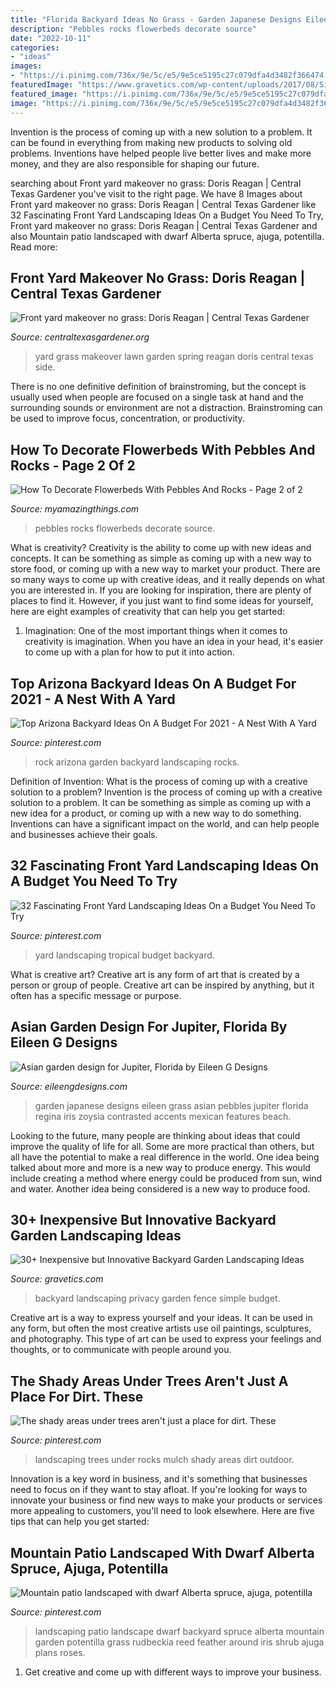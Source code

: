```yaml
---
title: "Florida Backyard Ideas No Grass - Garden Japanese Designs Eileen Grass Asian Pebbles Jupiter Florida Regina Iris Zoysia Contrasted Accents Mexican Features Beach"
description: "Pebbles rocks flowerbeds decorate source"
date: "2022-10-11"
categories:
- "ideas"
images:
- "https://i.pinimg.com/736x/9e/5c/e5/9e5ce5195c27c079dfa4d3482f366474.jpg"
featuredImage: "https://www.gravetics.com/wp-content/uploads/2017/08/Simple-backyard-privacy-fence-ideas-on-a-budget.jpg"
featured_image: "https://i.pinimg.com/736x/9e/5c/e5/9e5ce5195c27c079dfa4d3482f366474.jpg"
image: "https://i.pinimg.com/736x/9e/5c/e5/9e5ce5195c27c079dfa4d3482f366474.jpg"
---
```



Invention is the process of coming up with a new solution to a problem. It can be found in everything from making new products to solving old problems. Inventions have helped people live better lives and make more money, and they are also responsible for shaping our future.

	

		
searching about Front yard makeover no grass: Doris Reagan | Central Texas Gardener you've visit to the right page. We have 8 Images about Front yard makeover no grass: Doris Reagan | Central Texas Gardener like 32 Fascinating Front Yard Landscaping Ideas On a Budget You Need To Try, Front yard makeover no grass: Doris Reagan | Central Texas Gardener and also Mountain patio landscaped with dwarf Alberta spruce, ajuga, potentilla. Read more:
		
    
## Front Yard Makeover No Grass: Doris Reagan | Central Texas Gardener

<img loading=lazy src="https://www.centraltexasgardener.org/wp-content/uploads/2015/10/spring-side-wide.jpg" onerror="this.onerror=null;this.src='https://tse1.mm.bing.net/th?id=OIP.J-47CC6y15unq88FaetLQgHaE7&amp;pid=15.1';" alt="Front yard makeover no grass: Doris Reagan | Central Texas Gardener">

_Source: centraltexasgardener.org_

>yard grass makeover lawn garden spring reagan doris central texas side. 

	

There is no one definitive definition of brainstroming, but the concept is usually used when people are focused on a single task at hand and the surrounding sounds or environment are not a distraction. Brainstroming can be used to improve focus, concentration, or productivity.

    
## How To Decorate Flowerbeds With Pebbles And Rocks - Page 2 Of 2

<img loading=lazy src="http://myamazingthings.com/wp-content/uploads/2017/04/garden9-1.jpg" onerror="this.onerror=null;this.src='https://tse1.mm.bing.net/th?id=OIP.iRUYoOBCLCJVw7dTPSSmlAHaFj&amp;pid=15.1';" alt="How To Decorate Flowerbeds With Pebbles And Rocks - Page 2 of 2">

_Source: myamazingthings.com_

>pebbles rocks flowerbeds decorate source. 

	

What is creativity?
Creativity is the ability to come up with new ideas and concepts. It can be something as simple as coming up with a new way to store food, or coming up with a new way to market your product. There are so many ways to come up with creative ideas, and it really depends on what you are interested in. If you are looking for inspiration, there are plenty of places to find it. However, if you just want to find some ideas for yourself, here are eight examples of creativity that can help you get started: 
1) Imagination: One of the most important things when it comes to creativity is imagination. When you have an idea in your head, it's easier to come up with a plan for how to put it into action.

    
## Top Arizona Backyard Ideas On A Budget For 2021 - A Nest With A Yard

<img loading=lazy src="https://i.pinimg.com/736x/9e/5c/e5/9e5ce5195c27c079dfa4d3482f366474.jpg" onerror="this.onerror=null;this.src='https://tse2.mm.bing.net/th?id=OIP.1x4Y7zgkUKOTTn9t1RDh6QHaJ5&amp;pid=15.1';" alt="Top Arizona Backyard Ideas On A Budget For 2021 - A Nest With A Yard">

_Source: pinterest.com_

>rock arizona garden backyard landscaping rocks. 

	

Definition of Invention: What is the process of coming up with a creative solution to a problem?
Invention is the process of coming up with a creative solution to a problem. It can be something as simple as coming up with a new idea for a product, or coming up with a new way to do something. Inventions can have a significant impact on the world, and can help people and businesses achieve their goals.

    
## 32 Fascinating Front Yard Landscaping Ideas On A Budget You Need To Try

<img loading=lazy src="https://i.pinimg.com/736x/33/ff/9d/33ff9db7651db1a19439dbae1255981f.jpg" onerror="this.onerror=null;this.src='https://tse3.mm.bing.net/th?id=OIP.Dp_y5vgdB40A3vPdLpOuRAHaJ3&amp;pid=15.1';" alt="32 Fascinating Front Yard Landscaping Ideas On a Budget You Need To Try">

_Source: pinterest.com_

>yard landscaping tropical budget backyard. 

	

What is creative art?
Creative art is any form of art that is created by a person or group of people. Creative art can be inspired by anything, but it often has a specific message or purpose.

    
## Asian Garden Design For Jupiter, Florida By Eileen G Designs

<img loading=lazy src="https://eileengdesigns.com/wp-content/uploads/2014/09/Japanese-Garden_5_Eileen_G_Designs.jpg" onerror="this.onerror=null;this.src='https://tse4.mm.bing.net/th?id=OIP.oeuEYXp5YRCyLF37gDFangHaJ4&amp;pid=15.1';" alt="Asian garden design for Jupiter, Florida by Eileen G Designs">

_Source: eileengdesigns.com_

>garden japanese designs eileen grass asian pebbles jupiter florida regina iris zoysia contrasted accents mexican features beach. 

	

Looking to the future, many people are thinking about ideas that could improve the quality of life for all. Some are more practical than others, but all have the potential to make a real difference in the world. One idea being talked about more and more is a new way to produce energy. This would include creating a method where energy could be produced from sun, wind and water. Another idea being considered is a new way to produce food.

    
## 30+ Inexpensive But Innovative Backyard Garden Landscaping Ideas

<img loading=lazy src="https://www.gravetics.com/wp-content/uploads/2017/08/Simple-backyard-privacy-fence-ideas-on-a-budget.jpg" onerror="this.onerror=null;this.src='https://tse3.mm.bing.net/th?id=OIP.qxtb36zAWuVdcqOESay0SwHaLH&amp;pid=15.1';" alt="30+ Inexpensive but Innovative Backyard Garden Landscaping Ideas">

_Source: gravetics.com_

>backyard landscaping privacy garden fence simple budget. 

	

Creative art is a way to express yourself and your ideas. It can be used in any form, but often the most creative artists use oil paintings, sculptures, and photography. This type of art can be used to express your feelings and thoughts, or to communicate with people around you.

    
## The Shady Areas Under Trees Aren&#039;t Just A Place For Dirt. These

<img loading=lazy src="https://i.pinimg.com/736x/fc/a9/2b/fca92bba99c4016cac4e2fedad7bc914.jpg" onerror="this.onerror=null;this.src='https://tse4.mm.bing.net/th?id=OIP.4QBAsr8Mj5y10HjBavL94wHaFj&amp;pid=15.1';" alt="The shady areas under trees aren&#039;t just a place for dirt. These">

_Source: pinterest.com_

>landscaping trees under rocks mulch shady areas dirt outdoor. 

	

Innovation is a key word in business, and it's something that businesses need to focus on if they want to stay afloat. If you're looking for ways to innovate your business or find new ways to make your products or services more appealing to customers, you'll need to look elsewhere. Here are five tips that can help you get started: 

    
## Mountain Patio Landscaped With Dwarf Alberta Spruce, Ajuga, Potentilla

<img loading=lazy src="https://i.pinimg.com/736x/42/87/7e/42877e69ccbdac3a46c12dba1e6e681c.jpg" onerror="this.onerror=null;this.src='https://tse2.mm.bing.net/th?id=OIP.wN7niySSQylUEhGz-URrKwHaHa&amp;pid=15.1';" alt="Mountain patio landscaped with dwarf Alberta spruce, ajuga, potentilla">

_Source: pinterest.com_

>landscaping patio landscape dwarf backyard spruce alberta mountain garden potentilla grass rudbeckia reed feather around iris shrub ajuga plans roses. 

	

1. Get creative and come up with different ways to improve your business.


